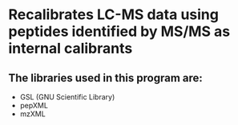 # Recalibrates LC-MS data using peptides identified by MS/MS as internal calibrants

## The libraries used in this program are:
* GSL (GNU Scientific Library)
* pepXML
* mzXML
